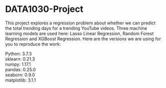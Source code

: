 # DATA1030-Project


This project explores a regression problem about whether we can predict the total trending days for a trending YouTube videos. Three machine learning models are used here: Lasso Linear Regression, Random Forest Regression and XGBoost Regression. Here are the versions we are using for you to reproduce the work:

Python: 3.7.3  
sklearn: 0.21.3  
numpy: 1.17.1  
pandas: 0.25.0  
seaborn: 0.9.0  
matplotlib: 3.1.1

```python

```
